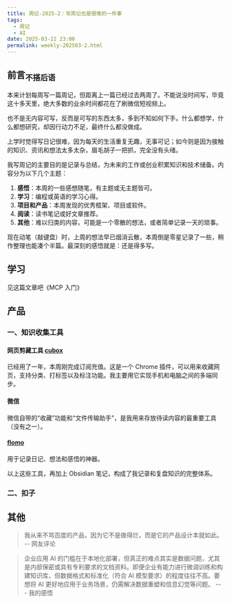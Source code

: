```yaml
---
title: 周记-2025-2：写周记也是很难的一件事
tags:
  - 周记
  - AI
date: 2025-03-22 23:00
permalink: weekly-202503-2.html
---
```

## 前言<sub>不搭后语</sub>

本来计划每周写一篇周记，但距离上一篇已经过去两周了。不能说没时间写，毕竟这十多天里，绝大多数的业余时间都花在了刷微信短视频上。

也不是无内容可写，反而是可写的东西太多，多到不知如何下手。什么都想学，什么都想研究，却因行动力不足，最终什么都没做成。

上学时觉得写日记很难，因为每天的生活重复无趣，无事可记；如今则是因为接触的知识、资讯和想法太多太杂，眉毛胡子一把抓，完全没有头绪。  

我写周记的主要目的是记录与总结，为未来的工作或创业积累知识和技术储备。内容分为以下几个主题：  

1. **感悟**：本周的一些感想随笔，有主题或无主题皆可。
2. **学习**：编程或英语的学习心得。
3. **项目和产品**：本周发现的优秀框架、项目或软件。
4. **阅读**：读书笔记或好文章推荐。
5. **其他**：难以归类的内容，可能是一个零散的想法，或者简单记录一天的琐事。

现在动笔（敲键盘）时，上周的想法早已烟消云散，本周倒是零星记录了一些，稍作整理也能凑个半篇。最深刻的感悟就是：还是得多写。


## 学习

见这篇文章吧《MCP 入门》


## 产品

### 一、知识收集工具

#### 网页剪藏工具 [cubox](https://cubox.pro/)  
已经用了一年，本周刚完成订阅充值。这是一个 Chrome 插件，可以用来收藏网页，支持分类、打标签以及标注功能。我主要用它实现手机和电脑之间的多端同步。

#### 微信  
微信自带的“收藏”功能和“文件传输助手”，是我用来存放待读内容的最重要工具（没有之一）。  

#### [flomo](https://v.flomoapp.com/)  
用于记录日记、想法和感悟的神器。  

以上这些工具，再加上 Obsidian 笔记，构成了我记录和复盘知识的完整体系。

### 二、扣子  



## 其他

> 我从来不骂百度的产品，因为它不是做得烂，而是它的产品设计本就如此。 -- 网友评论  

> 企业应用 AI 的门槛在于本地化部署，但真正的难点其实是数据问题，尤其是内部保密或具有专利要求的文档资料。即便企业有能力进行微调训练和构建知识库，但数据格式和标准化（符合 AI 模型要求）的程度往往不高。要想将 AI 更好地应用于业务场景，仍需解决数据重塑和信息幻觉等问题。 --- 我的感悟  